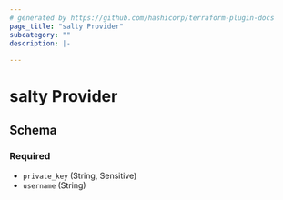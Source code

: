 ```yaml
---
# generated by https://github.com/hashicorp/terraform-plugin-docs
page_title: "salty Provider"
subcategory: ""
description: |-
  
---
```


# salty Provider





<!-- schema generated by tfplugindocs -->
## Schema

### Required

- `private_key` (String, Sensitive)
- `username` (String)
